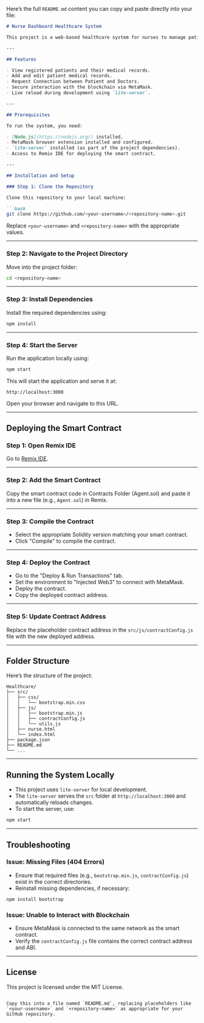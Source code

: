 Here’s the full `README.md` content you can copy and paste directly into your file:

```markdown
# Nurse Dashboard Healthcare System

This project is a web-based healthcare system for nurses to manage patient medical records and add remarks. It uses a blockchain-based smart contract to securely store patient data and remarks. The application runs locally using `lite-server`.

---

## Features

- View registered patients and their medical records.
- Add and edit patient medical records.
- Request Connection between Patient and Doctors.
- Secure interaction with the blockchain via MetaMask.
- Live reload during development using `lite-server`.

---

## Prerequisites

To run the system, you need:

- [Node.js](https://nodejs.org/) installed.
- MetaMask browser extension installed and configured.
- `lite-server` installed (as part of the project dependencies).
- Access to Remix IDE for deploying the smart contract.

---

## Installation and Setup

### Step 1: Clone the Repository

Clone this repository to your local machine:

```bash
git clone https://github.com/<your-username>/<repository-name>.git
```

Replace `<your-username>` and `<repository-name>` with the appropriate values.

---

### Step 2: Navigate to the Project Directory

Move into the project folder:

```bash
cd <repository-name>
```

---

### Step 3: Install Dependencies

Install the required dependencies using:

```bash
npm install
```

---

### Step 4: Start the Server

Run the application locally using:

```bash
npm start
```

This will start the application and serve it at:

```
http://localhost:3000
```

Open your browser and navigate to this URL.

---

## Deploying the Smart Contract

### Step 1: Open Remix IDE

Go to [Remix IDE](https://remix.ethereum.org/).

---

### Step 2: Add the Smart Contract

Copy the smart contract code in Contracts Folder (Agent.sol) and paste it into a new file (e.g., `Agent.sol`) in Remix.

---

### Step 3: Compile the Contract

- Select the appropriate Solidity version matching your smart contract.
- Click "Compile" to compile the contract.

---

### Step 4: Deploy the Contract

- Go to the "Deploy & Run Transactions" tab.
- Set the environment to "Injected Web3" to connect with MetaMask.
- Deploy the contract.
- Copy the deployed contract address.

---

### Step 5: Update Contract Address

Replace the placeholder contract address in the `src/js/contractConfig.js` file with the new deployed address.

---

## Folder Structure

Here’s the structure of the project:

```
Healthcare/
├── src/
│   ├── css/
│   │   └── bootstrap.min.css
│   ├── js/
│   │   ├── bootstrap.min.js
│   │   ├── contractConfig.js
│   │   └── utils.js
│   ├── nurse.html
│   └── index.html
├── package.json
├── README.md
└── ...
```

---

## Running the System Locally

- This project uses `lite-server` for local development.
- The `lite-server` serves the `src` folder at `http://localhost:3000` and automatically reloads changes.
- To start the server, use:

```bash
npm start
```

---

## Troubleshooting

### Issue: Missing Files (404 Errors)
- Ensure that required files (e.g., `bootstrap.min.js`, `contractConfig.js`) exist in the correct directories.
- Reinstall missing dependencies, if necessary:

```bash
npm install bootstrap
```

### Issue: Unable to Interact with Blockchain
- Ensure MetaMask is connected to the same network as the smart contract.
- Verify the `contractConfig.js` file contains the correct contract address and ABI.

---

## License

This project is licensed under the MIT License.
```

Copy this into a file named `README.md`, replacing placeholders like `<your-username>` and `<repository-name>` as appropriate for your GitHub repository.
